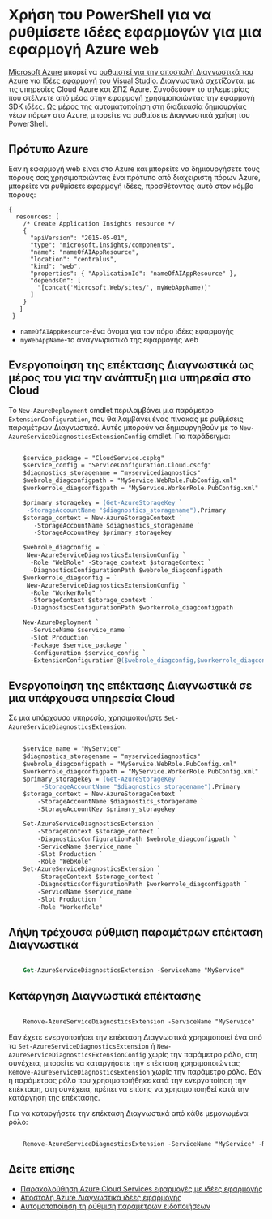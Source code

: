<properties
    pageTitle="Χρήση του PowerShell για να τη ρύθμιση εφαρμογής ιδέες σε μια Azure | Microsoft Azure"
    description="Αυτοματοποίηση τη ρύθμιση των παραμέτρων Διαγνωστικά Azure διοχέτευση για ιδέες εφαρμογής."
    services="application-insights"
    documentationCenter=".net"
    authors="sbtron"
    manager="douge"/>

<tags
    ms.service="application-insights"
    ms.workload="tbd"
    ms.tgt_pltfrm="ibiza" 
    ms.devlang="na"
    ms.topic="get-started-article"
    ms.date="11/17/2015"
    ms.author="awills"/>

# <a name="using-powershell-to-set-up-application-insights-for-an-azure-web-app"></a>Χρήση του PowerShell για να ρυθμίσετε ιδέες εφαρμογών για μια εφαρμογή Azure web

[Microsoft Azure](https://azure.com) μπορεί να [ρυθμιστεί για την αποστολή Διαγνωστικά του Azure](app-insights-azure-diagnostics.md) για [Ιδέες εφαρμογή του Visual Studio](app-insights-overview.md). Διαγνωστικά σχετίζονται με τις υπηρεσίες Cloud Azure και ΣΠΣ Azure. Συνοδεύουν το τηλεμετρίας που στέλνετε από μέσα στην εφαρμογή χρησιμοποιώντας την εφαρμογή SDK ιδέες. Ως μέρος της αυτοματοποίηση στη διαδικασία δημιουργίας νέων πόρων στο Azure, μπορείτε να ρυθμίσετε Διαγνωστικά χρήση του PowerShell.

## <a name="azure-template"></a>Πρότυπο Azure

Εάν η εφαρμογή web είναι στο Azure και μπορείτε να δημιουργήσετε τους πόρους σας χρησιμοποιώντας ένα πρότυπο από διαχειριστή πόρων Azure, μπορείτε να ρυθμίσετε εφαρμογή ιδέες, προσθέτοντας αυτό στον κόμβο πόρους:

    {
      resources: [
        /* Create Application Insights resource */
        {
          "apiVersion": "2015-05-01",
          "type": "microsoft.insights/components",
          "name": "nameOfAIAppResource",
          "location": "centralus",
          "kind": "web",
          "properties": { "ApplicationId": "nameOfAIAppResource" },
          "dependsOn": [
            "[concat('Microsoft.Web/sites/', myWebAppName)]"
          ]
        }
       ]
     } 

* `nameOfAIAppResource`-ένα όνομα για τον πόρο ιδέες εφαρμογής
* `myWebAppName`-το αναγνωριστικό της εφαρμογής web


## <a name="enable-diagnostics-extension-as-part-of-deploying-a-cloud-service"></a>Ενεργοποίηση της επέκτασης Διαγνωστικά ως μέρος του για την ανάπτυξη μια υπηρεσία στο Cloud

Το `New-AzureDeployment` cmdlet περιλαμβάνει μια παράμετρο `ExtensionConfiguration`, που θα λαμβάνει ένας πίνακας με ρυθμίσεις παραμέτρων Διαγνωστικά. Αυτές μπορούν να δημιουργηθούν με το `New-AzureServiceDiagnosticsExtensionConfig` cmdlet. Για παράδειγμα:

```ps

    $service_package = "CloudService.cspkg"
    $service_config = "ServiceConfiguration.Cloud.cscfg"
    $diagnostics_storagename = "myservicediagnostics"
    $webrole_diagconfigpath = "MyService.WebRole.PubConfig.xml" 
    $workerrole_diagconfigpath = "MyService.WorkerRole.PubConfig.xml"

    $primary_storagekey = (Get-AzureStorageKey `
     -StorageAccountName "$diagnostics_storagename").Primary
    $storage_context = New-AzureStorageContext `
       -StorageAccountName $diagnostics_storagename `
       -StorageAccountKey $primary_storagekey

    $webrole_diagconfig = `
     New-AzureServiceDiagnosticsExtensionConfig `
      -Role "WebRole" -Storage_context $storageContext `
      -DiagnosticsConfigurationPath $webrole_diagconfigpath
    $workerrole_diagconfig = `
     New-AzureServiceDiagnosticsExtensionConfig `
      -Role "WorkerRole" `
      -StorageContext $storage_context `
      -DiagnosticsConfigurationPath $workerrole_diagconfigpath

    New-AzureDeployment `
      -ServiceName $service_name `
      -Slot Production `
      -Package $service_package `
      -Configuration $service_config `
      -ExtensionConfiguration @($webrole_diagconfig,$workerrole_diagconfig)

``` 

## <a name="enable-diagnostics-extension-on-an-existing-cloud-service"></a>Ενεργοποίηση της επέκτασης Διαγνωστικά σε μια υπάρχουσα υπηρεσία Cloud

Σε μια υπάρχουσα υπηρεσία, χρησιμοποιήστε `Set-AzureServiceDiagnosticsExtension`.

```ps
 
    $service_name = "MyService"
    $diagnostics_storagename = "myservicediagnostics"
    $webrole_diagconfigpath = "MyService.WebRole.PubConfig.xml" 
    $workerrole_diagconfigpath = "MyService.WorkerRole.PubConfig.xml"
    $primary_storagekey = (Get-AzureStorageKey `
         -StorageAccountName "$diagnostics_storagename").Primary
    $storage_context = New-AzureStorageContext `
        -StorageAccountName $diagnostics_storagename `
        -StorageAccountKey $primary_storagekey

    Set-AzureServiceDiagnosticsExtension `
        -StorageContext $storage_context `
        -DiagnosticsConfigurationPath $webrole_diagconfigpath `
        -ServiceName $service_name `
        -Slot Production `
        -Role "WebRole" 
    Set-AzureServiceDiagnosticsExtension `
        -StorageContext $storage_context `
        -DiagnosticsConfigurationPath $workerrole_diagconfigpath `
        -ServiceName $service_name `
        -Slot Production `
        -Role "WorkerRole"
```

## <a name="get-current-diagnostics-extension-configuration"></a>Λήψη τρέχουσα ρύθμιση παραμέτρων επέκταση Διαγνωστικά

```ps

    Get-AzureServiceDiagnosticsExtension -ServiceName "MyService"
```


## <a name="remove-diagnostics-extension"></a>Κατάργηση Διαγνωστικά επέκτασης

```ps

    Remove-AzureServiceDiagnosticsExtension -ServiceName "MyService"
```

Εάν έχετε ενεργοποιήσει την επέκταση Διαγνωστικά χρησιμοποιεί ένα από τα `Set-AzureServiceDiagnosticsExtension` ή `New-AzureServiceDiagnosticsExtensionConfig` χωρίς την παράμετρο ρόλο, στη συνέχεια, μπορείτε να καταργήσετε την επέκταση χρησιμοποιώντας `Remove-AzureServiceDiagnosticsExtension` χωρίς την παράμετρο ρόλο. Εάν η παράμετρος ρόλο που χρησιμοποιήθηκε κατά την ενεργοποίηση την επέκταση, στη συνέχεια, πρέπει να επίσης να χρησιμοποιηθεί κατά την κατάργηση της επέκτασης.

Για να καταργήσετε την επέκταση Διαγνωστικά από κάθε μεμονωμένα ρόλο:

```ps

    Remove-AzureServiceDiagnosticsExtension -ServiceName "MyService" -Role "WebRole"
```


## <a name="see-also"></a>Δείτε επίσης

* [Παρακολούθηση Azure Cloud Services εφαρμογές με ιδέες εφαρμογής](app-insights-cloudservices.md)
* [Αποστολή Azure Διαγνωστικά ιδέες εφαρμογής](app-insights-azure-diagnostics.md)
* [Αυτοματοποίηση τη ρύθμιση παραμέτρων ειδοποιήσεων](app-insights-powershell-alerts.md)


